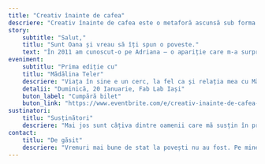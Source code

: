 ```yaml
---
title: "Creativ înainte de cafea"
descriere: "Creativ înainte de cafea este o metaforă ascunsă sub forma unui eveniment pe care îl voi pune cap-la-cap de fiecare dată când o să simt că pot să scot o poveste de felul ăsta în lume."
story:
    subtitle: "Salut,"
    titlu: "Sunt Oana și vreau să îți spun o poveste."
    text: "În 2011 am cunoscut-o pe Adriana — o apariție care m-a surprins cu numărul de espresso-uri devorate într-o oră și viteza cu care conecta idei. Șapte ani mai târziu, vorbește domol, și-a reglat relația cu cafeaua, dar adună în continuare oameni și construiește comunități."
eveniment:
    subtitlu: "Prima ediție cu"
    titlu: "Mădălina Teler"
    descriere: "Viața în sine e un cerc, la fel ca și relația mea cu Mădălina. I-am luat un interviu când a vorbit despre _inima ei de lut_, am scos-o la cafea la București și i-am adus ceștile în Iași. Vine să vorbim despre cine e când nu face ceramică, cu tot ce înseamnă asta."
    detalii: "Duminică, 20 Ianuarie, Fab Lab Iași" 
    buton_label: "Cumpără bilet"
    buton_link: "https://www.eventbrite.com/e/creativ-inainte-de-cafea-1-cu-madalina-teler-tickets-54445860033"
sustinatori:
    titlu: "Susținători"
    descriere: "Mai jos sunt câțiva dintre oamenii care mă susțin în provocarea asta și cărora le mulțumesc. Fără aceste spirite creative, nu aș fi avut curajul să mă înham la povocarea asta."
contact:
    titlu: "De găsit"
    descriere: "Vremuri mai bune de stat la povești nu au fost. Pe mine, cel mai ușor mă găsești pe mail. În felul ăsta am șansa să îți aloc spațiu și timp astfel încât să fiu generoasă atunci când îți răspund."
---
```


